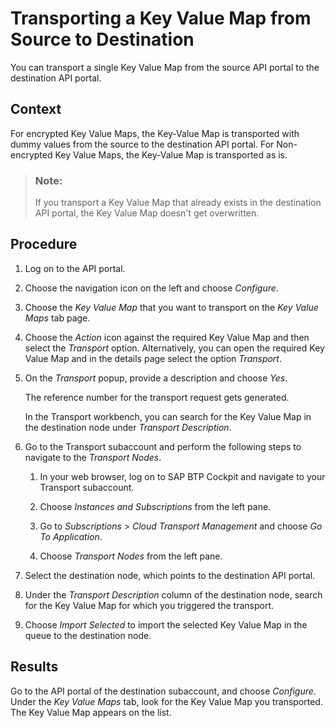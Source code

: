 <!-- loiobea14c9324df4382957366eeb403f8d3 -->

# Transporting a Key Value Map from Source to Destination

You can transport a single Key Value Map from the source API portal to the destination API portal.



<a name="loiobea14c9324df4382957366eeb403f8d3__context_htd_tvq_1pb"/>

## Context

For encrypted Key Value Maps, the Key-Value Map is transported with dummy values from the source to the destination API portal. For Non-encrypted Key Value Maps, the Key-Value Map is transported as is.

> ### Note:  
> If you transport a Key Value Map that already exists in the destination API portal, the Key Value Map doesn't get overwritten.



<a name="loiobea14c9324df4382957366eeb403f8d3__steps_cnz_rqq_1pb"/>

## Procedure

1.  Log on to the API portal.

2.  Choose the navigation icon on the left and choose *Configure*.

3.  Choose the *Key Value Map* that you want to transport on the *Key Value Maps* tab page.

4.  Choose the *Action* icon against the required Key Value Map and then select the *Transport* option. Alternatively, you can open the required Key Value Map and in the details page select the option *Transport*.

5.  On the *Transport* popup, provide a description and choose *Yes*.

    The reference number for the transport request gets generated.

    In the Transport workbench, you can search for the Key Value Map in the destination node under *Transport Description*.

6.  Go to the Transport subaccount and perform the following steps to navigate to the *Transport Nodes*.

    1.  In your web browser, log on to SAP BTP Cockpit and navigate to your Transport subaccount.

    2.  Choose *Instances and Subscriptions* from the left pane.

    3.  Go to *Subscriptions* \> *Cloud Transport Management* and choose *Go To Application*.

    4.  Choose *Transport Nodes* from the left pane.


7.  Select the destination node, which points to the destination API portal.

8.  Under the *Transport Description* column of the destination node, search for the Key Value Map for which you triggered the transport.

9.  Choose *Import Selected* to import the selected Key Value Map in the queue to the destination node.




<a name="loiobea14c9324df4382957366eeb403f8d3__result_srz_n5c_q4b"/>

## Results

Go to the API portal of the destination subaccount, and choose *Configure*. Under the *Key Value Maps* tab, look for the Key Value Map you transported. The Key Value Map appears on the list.

